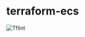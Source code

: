 # terraform-ecs
![Tflint](https://github.com/sum41k/terraform-ecs/workflows/Tflint/badge.svg?branch=master)
